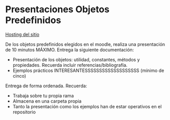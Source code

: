 # Presentaciones Objetos Predefinidos

[Hosting del sitio](https://supreme-adventure-wojzppm.pages.github.io/index.html)

De los objetos predefinidos elegidos en el moodle, realiza una presentación de 10 minutos MÁXIMO. Entrega la siguiente documentación:

- Presentación de los objetos: utilidad, constantes, métodos y propiedades. Recuerda incluir referencias/bibliografía.
- Ejemplos prácticos INTERESANTESSSSSSSSSSSSSSSSSSS (mínimo de cinco)

Entrega de forma ordenada. Recuerda:
- Trabaja sobre tu propia rama
- Almacena en una carpeta propia
- Tanto la presentación como los ejemplos han de estar operativos en el repositorio
